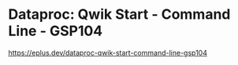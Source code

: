 # Dataproc: Qwik Start - Command Line - GSP104

<https://eplus.dev/dataproc-qwik-start-command-line-gsp104>